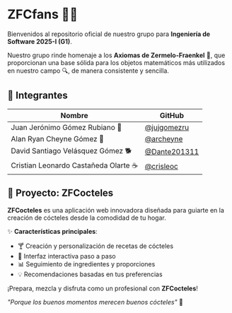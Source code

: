 # ZFCfans 🧪🍹

Bienvenidos al repositorio oficial de nuestro grupo para **Ingeniería de Software 2025-I (G1)**. 

Nuestro grupo rinde homenaje a los **Axiomas de Zermelo-Fraenkel** 🧠, que proporcionan una base sólida para los objetos matemáticos más utilizados en nuestro campo 🔍, de manera consistente y sencilla.

## 👥 Integrantes

| Nombre                          | GitHub |
|---------------------------------|--------|
| Juan Jerónimo Gómez Rubiano 🧭 | [@jujgomezru](https://github.com/jujgomezru) |
| Alan Ryan Cheyne Gómez 💪       | [@archeyne](https://github.com/archeyne) |
| David Santiago Velásquez Gómez 🐕 | [@Dante201311](https://github.com/Dante201311) |
| Cristian Leonardo Castañeda Olarte ☕ | [@crisleoc](https://github.com/crisleoc) |

## 🚀 Proyecto: ZFCocteles

**ZFCocteles** es una aplicación web innovadora diseñada para guiarte en la creación de cócteles desde la comodidad de tu hogar.  

✨ **Características principales**:

- 🍸 Creación y personalización de recetas de cócteles
- 🎯 Interfaz interactiva paso a paso
- 📊 Seguimiento de ingredientes y proporciones
- 💡 Recomendaciones basadas en tus preferencias

¡Prepara, mezcla y disfruta como un profesional con **ZFCocteles**!  

*"Porque los buenos momentos merecen buenos cócteles"* 🥂
